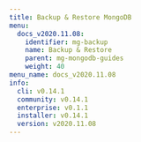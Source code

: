 ```yaml
---
title: Backup & Restore MongoDB
menu:
  docs_v2020.11.08:
    identifier: mg-backup
    name: Backup & Restore
    parent: mg-mongodb-guides
    weight: 40
menu_name: docs_v2020.11.08
info:
  cli: v0.14.1
  community: v0.14.1
  enterprise: v0.1.1
  installer: v0.14.1
  version: v2020.11.08
---
```


